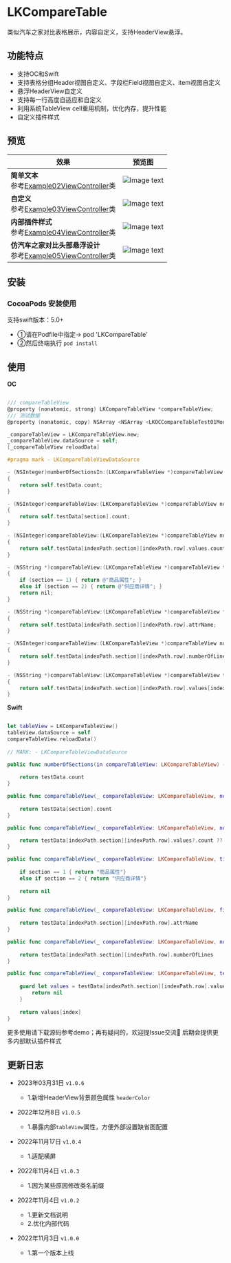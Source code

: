 # LKCompareTable
类似汽车之家对比表格展示，内容自定义，支持HeaderView悬浮。

## 功能特点

- 支持OC和Swift
- 支持表格分组Header视图自定义、字段栏Field视图自定义、item视图自定义
- 悬浮HeaderView自定义
- 支持每一行高度自适应和自定义
- 利用系统TableView cell重用机制，优化内存，提升性能
- 自定义插件样式

## 预览

| 效果  | 预览图 |
| ---  | --- |
| **简单文本** <br/>参考[Example02ViewController](https://github.com/fanlilinSaber/LKCompareTable/blob/master/LKCompareTable%20IOS%20Example/比价表格展示Swift/Example02ViewController.swift)类 | ![Image text](https://github.com/fanlilinSaber/LKExampleImages/blob/main/LKCompareTable/001.gif) |
| **自定义** <br/>参考[Example03ViewController](https://github.com/fanlilinSaber/LKCompareTable/blob/master/LKCompareTable%20IOS%20Example/比价表格展示Swift/Example03ViewController.swift)类 | ![Image text](https://github.com/fanlilinSaber/LKExampleImages/blob/main/LKCompareTable/002.gif) |
| **内部插件样式** <br/>参考[Example04ViewController](https://github.com/fanlilinSaber/LKCompareTable/blob/master/LKCompareTable%20IOS%20Example/比价表格展示Swift/Example04ViewController.swift)类 | ![Image text](https://github.com/fanlilinSaber/LKExampleImages/blob/main/LKCompareTable/003.gif) |
| **仿汽车之家对比头部悬浮设计** <br/>参考[Example05ViewController](https://github.com/fanlilinSaber/LKCompareTable/blob/master/LKCompareTable%20IOS%20Example/比价表格展示Swift/Example04ViewController.swift)类 | ![Image text](https://github.com/fanlilinSaber/LKExampleImages/blob/main/LKCompareTable/004.gif) |


## 安装

### CocoaPods 安装使用

支持swift版本：5.0+

- ①请在Podfile中指定→ pod 'LKCompareTable'
- ②然后终端执行 `pod install`

## 使用

**OC**
```Objective-C

/// compareTableView
@property (nonatomic, strong) LKCompareTableView *compareTableView;
/// 测试数据
@property (nonatomic, copy) NSArray <NSArray <LKOCCompareTableTest01Model *>*>*testData;

_compareTableView = LKCompareTableView.new;
_compareTableView.dataSource = self;
[_compareTableView reloadData]

#pragma mark - LKCompareTableViewDataSource

- (NSInteger)numberOfSectionsIn:(LKCompareTableView *)compareTableView
{
    return self.testData.count;
}

- (NSInteger)compareTableView:(LKCompareTableView *)compareTableView numberOfRowsInSection:(NSInteger)section
{
    return self.testData[section].count;
}

- (NSInteger)compareTableView:(LKCompareTableView *)compareTableView numberOfItemsAt:(NSIndexPath *)indexPath
{
    return self.testData[indexPath.section][indexPath.row].values.count;
}

- (NSString *)compareTableView:(LKCompareTableView *)compareTableView titleForHeaderInSection:(NSInteger)section
{
    if (section == 1) { return @"商品属性"; }
    else if (section == 2) { return @"供应商详情"; }
    return nil;
}

- (NSString *)compareTableView:(LKCompareTableView *)compareTableView fieldNameForRowAt:(NSIndexPath *)indexPath
{
    return self.testData[indexPath.section][indexPath.row].attrName;
}

- (NSInteger)compareTableView:(LKCompareTableView *)compareTableView numberOfLinesForRowAt:(NSIndexPath *)indexPath
{
    return self.testData[indexPath.section][indexPath.row].numberOfLines;
}

- (NSString *)compareTableView:(LKCompareTableView *)compareTableView textForItemAt:(NSIndexPath *)indexPath to:(NSInteger)index
{
    return self.testData[indexPath.section][indexPath.row].values[index];
}

```

**Swift**
```Swift

let tableView = LKCompareTableView()
tableView.dataSource = self
compareTableView.reloadData()
        
// MARK: - LKCompareTableViewDataSource

public func numberOfSections(in compareTableView: LKCompareTableView) -> Int {
    
    return testData.count
}

public func compareTableView(_ compareTableView: LKCompareTableView, numberOfRowsInSection section: Int) -> Int {
    
    return testData[section].count
}

public func compareTableView(_ compareTableView: LKCompareTableView, numberOfItemsAt indexPath: IndexPath) -> Int {

    return testData[indexPath.section][indexPath.row].values?.count ?? 0
}

public func compareTableView(_ compareTableView: LKCompareTableView, titleForHeaderInSection section: Int) -> String? {
    
    if section == 1 { return "商品属性"}
    else if section == 2 { return "供应商详情"}
    
    return nil
}

public func compareTableView(_ compareTableView: LKCompareTableView, fieldNameForRowAt indexPath: IndexPath) -> String? {
    
    return testData[indexPath.section][indexPath.row].attrName
}

public func compareTableView(_ compareTableView: LKCompareTableView, numberOfLinesForRowAt indexPath: IndexPath) -> Int {
    
    return testData[indexPath.section][indexPath.row].numberOfLines
}

public func compareTableView(_ compareTableView: LKCompareTableView, textForItemAt indexPath: IndexPath, to index: Int) -> String? {
    
    guard let values = testData[indexPath.section][indexPath.row].values else {
        return nil
    }
    
    return values[index]
}

```
更多使用请下载源码参考demo；再有疑问的，欢迎提Issue交流🤝
后期会提供更多内部默认插件样式

## 更新日志

* 2023年03月31日 `v1.0.6`
  - 1.新增HeaderView背景颜色属性 `headerColor`

* 2022年12月8日 `v1.0.5`
  - 1.暴露内部`tableView`属性，方便外部设置缺省图配置

* 2022年11月17日 `v1.0.4`
  - 1.适配横屏

* 2022年11月4日 `v1.0.3`
  - 1.因为某些原因修改类名前缀

* 2022年11月4日 `v1.0.2`
  - 1.更新文档说明
  - 2.优化内部代码

* 2022年11月3日 `v1.0.0`
  - 1.第一个版本上线
